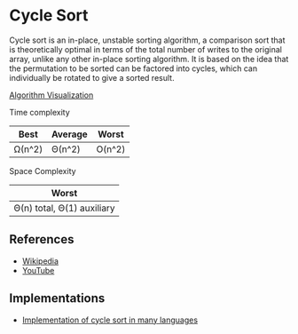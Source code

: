 # Cycle Sort

Cycle sort is an in-place, unstable sorting algorithm, a comparison sort that is theoretically optimal in terms of the total number of writes to the original array, unlike any other in-place sorting algorithm. It is based on the idea that the permutation to be sorted can be factored into cycles, which can individually be rotated to give a sorted result.

[Algorithm Visualization](https://youtu.be/ZSJGf5Ngw18)

Time complexity

| Best       |  Average      | Worst       |
| --------   | --------      | ------      |
| Ω(n^2)     |  Θ(n^2)       | O(n^2)      |

Space Complexity

|        Worst                             |
| ---------------------                    |
|        Θ(n) total, Θ(1) auxiliary        |

## References

* [Wikipedia](https://en.wikipedia.org/wiki/Cubesort)
* [YouTube](https://youtu.be/0eFq2YSueeA)

## Implementations

* [Implementation of cycle sort in many languages](https://rosettacode.org/wiki/Sorting_algorithms/Cycle_sort)
